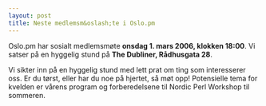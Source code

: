 ```yaml
---
layout: post
title: Neste medlemsm&oslash;te i Oslo.pm
---
```

<p>Oslo.pm har sosialt medlemsmøte <strong>onsdag 1. mars 2006, klokken
18:00</strong>. Vi satser på en hyggelig stund på
<strong>The Dubliner, Rådhusgata 28</strong>.</p>

<p>
Vi sikter inn på en hyggelig stund med lett prat om ting som
interesserer oss. Er du tørst, eller har du noe på hjertet,
så møt opp! Potensielle tema for kvelden er vårens
program og forberedelsene til Nordic Perl Workshop til sommeren. 
</p>
